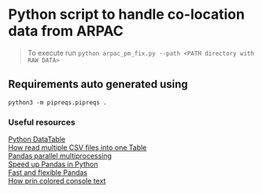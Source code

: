 # Python script to handle co-location data from ARPAC

> To execute run
> `python arpac_pm_fix.py --path <PATH directory with RAW DATA>`

## Requirements auto generated using

`python3 -m pipreqs.pipreqs .`

### Useful resources

[Python DataTable](https://datatable.readthedocs.io/en/latest/manual/transform_data.html?highlight=datetime)  
[How read multiple CSV files into one Table](https://samukweku.github.io/data-wrangling-blog/python/pydatatable/pandas/2020/11/05/Read-Multiple-Csv-Files-into-one-Table-in-Python.html)  
[Pandas parallel multiprocessing](https://datumorphism.leima.is/til/programming/pandas/pandas-parallel-multiprocessing/)  
[Speed up Pandas in Python](https://www.kdnuggets.com/2019/11/speed-up-pandas-4x.html)  
[Fast and flexible Pandas](https://realpython.com/fast-flexible-pandas/#pandas-apply)  
[How prin colored console text](https://stackoverflow.com/questions/287871/how-do-i-print-colored-text-to-the-terminal)
